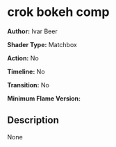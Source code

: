 # crok bokeh comp

**Author:** Ivar Beer

**Shader Type:** Matchbox

**Action:** No

**Timeline:** No

**Transition:** No

**Minimum Flame Version:** 


## Description
None

